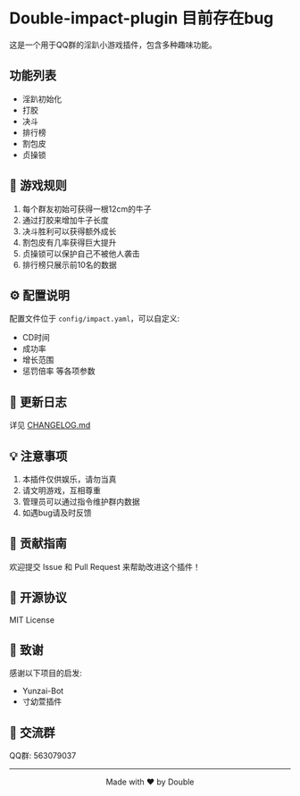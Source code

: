 # Double-impact-plugin 目前存在bug

这是一个用于QQ群的淫趴小游戏插件，包含多种趣味功能。

## 功能列表
- 淫趴初始化
- 打胶
- 决斗
- 排行榜
- 割包皮
- 贞操锁

## 🎯 游戏规则

1. 每个群友初始可获得一根12cm的牛子
2. 通过打胶来增加牛子长度
3. 决斗胜利可以获得额外成长
4. 割包皮有几率获得巨大提升
5. 贞操锁可以保护自己不被他人袭击
6. 排行榜只展示前10名的数据

## ⚙️ 配置说明

配置文件位于 `config/impact.yaml`，可以自定义:
- CD时间
- 成功率
- 增长范围
- 惩罚倍率
等各项参数

## 🔄 更新日志

详见 [CHANGELOG.md](./CHANGELOG.md)

## 💡 注意事项

1. 本插件仅供娱乐，请勿当真
2. 请文明游戏，互相尊重
3. 管理员可以通过指令维护群内数据
4. 如遇bug请及时反馈

## 🤝 贡献指南

欢迎提交 Issue 和 Pull Request 来帮助改进这个插件！

## 📝 开源协议

MIT License

## 🌟 致谢

感谢以下项目的启发:
- Yunzai-Bot
- 寸幼萱插件

## 💬 交流群

QQ群: 563079037

---

<div align="center">

Made with ❤️ by Double

</div>
